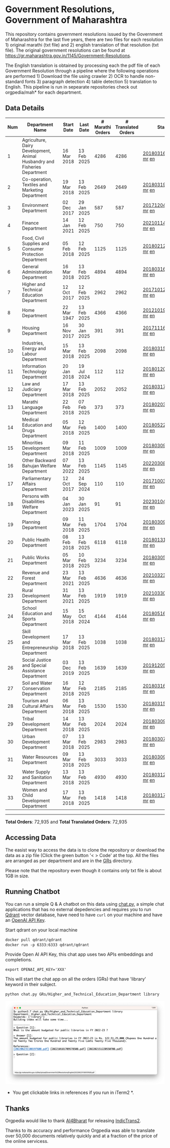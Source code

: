 # Government Resolutions, Government of Maharashtra

This repository contains government resolutions issued by the Government of Maharashtra for the last five years, there are two files for each resolution 1) original marathi (txt file) and 2) english translation of that resolution (txt file). The original government resolutions can be found at https://gr.maharashtra.gov.in/1145/Government-Resolutions.

The English translation is obtained by processing each the pdf file of each Government Resolution through a pipeline where the following operations are performed 1) Download the file using crawler 2) OCR to handle non-standard fonts 3) paragraph detection 4) table  detection 5) translation to English. This pipeline is run in sepearate repositories check out orgpedia/mah* for each department.


## Data Details

| Num | Department Name | Start Date | Last Date | # Marathi Orders | # Translated Orders | Starting Order | Last Order |
| --- | --------------- | ---------- | --------- | ---------------- | ------------------- | -------------- | ---------- |
| 1 | Agriculture, Dairy Development, Animal Husbandry and Fisheries Department | 16 Mar 2018 | 13 Feb 2025 | 4286 | 4286 | [201803161624182101.pdf](https://gr.maharashtra.gov.in/Site/Upload/Government%20Resolutions/English/201803161624182101.pdf) [mr](GRs/Agriculture,_Dairy_Development,_Animal_Husbandry_and_Fisheries_Department/201803161624182101.pdf.mr.txt) [en](GRs/Agriculture,_Dairy_Development,_Animal_Husbandry_and_Fisheries_Department/201803161624182101.pdf.en.txt) | [202502131604429901.pdf](https://gr.maharashtra.gov.in/Site/Upload/Government%20Resolutions/English/202502131604429901.pdf) [mr](GRs/Agriculture,_Dairy_Development,_Animal_Husbandry_and_Fisheries_Department/202502131604429901.pdf.mr.txt) [en](GRs/Agriculture,_Dairy_Development,_Animal_Husbandry_and_Fisheries_Department/202502131604429901.pdf.en.txt) |
| 2 | Co-operation, Textiles and Marketing Department | 19 Mar 2018 | 13 Feb 2025 | 2649 | 2649 | [201803191257576702.pdf](https://gr.maharashtra.gov.in/Site/Upload/Government%20Resolutions/English/201803191257576702.pdf) [mr](GRs/Co-operation,_Textiles_and_Marketing_Department/201803191257576702.pdf.mr.txt) [en](GRs/Co-operation,_Textiles_and_Marketing_Department/201803191257576702.pdf.en.txt) | [202502131717169902.pdf](https://gr.maharashtra.gov.in/Site/Upload/Government%20Resolutions/English/202502131717169902.pdf) [mr](GRs/Co-operation,_Textiles_and_Marketing_Department/202502131717169902.pdf.mr.txt) [en](GRs/Co-operation,_Textiles_and_Marketing_Department/202502131717169902.pdf.en.txt) |
| 3 | Environment Department | 02 Dec 2017 | 29 Jan 2025 | 587 | 587 | [201712041147216904.pdf](https://gr.maharashtra.gov.in/Site/Upload/Government%20Resolutions/English/201712041147216904.pdf) [mr](GRs/Environment_Department/201712041147216904.pdf.mr.txt) [en](GRs/Environment_Department/201712041147216904.pdf.en.txt) | [202501291632499904.pdf](https://gr.maharashtra.gov.in/Site/Upload/Government%20Resolutions/English/202501291632499904.pdf) [mr](GRs/Environment_Department/202501291632499904.pdf.mr.txt) [en](GRs/Environment_Department/202501291632499904.pdf.en.txt) |
| 4 | Finance Department | 14 Jan 2021 | 12 Feb 2025 | 750 | 750 | [202101141237329905.pdf](https://gr.maharashtra.gov.in/Site/Upload/Government%20Resolutions/English/202101141237329905.pdf) [mr](GRs/Finance_Department/202101141237329905.pdf.mr.txt) [en](GRs/Finance_Department/202101141237329905.pdf.en.txt) | [202502121218400505.pdf](https://gr.maharashtra.gov.in/Site/Upload/Government%20Resolutions/English/202502121218400505.pdf) [mr](GRs/Finance_Department/202502121218400505.pdf.mr.txt) [en](GRs/Finance_Department/202502121218400505.pdf.en.txt) |
| 5 | Food, Civil Supplies and Consumer Protection Department | 05 Feb 2018 | 12 Feb 2025 | 1125 | 1125 | [201802121244545806.pdf](https://gr.maharashtra.gov.in/Site/Upload/Government%20Resolutions/English/201802121244545806.pdf) [mr](GRs/Food,_Civil_Supplies_and_Consumer_Protection_Department/201802121244545806.pdf.mr.txt) [en](GRs/Food,_Civil_Supplies_and_Consumer_Protection_Department/201802121244545806.pdf.en.txt) | [202502121818403106.pdf](https://gr.maharashtra.gov.in/Site/Upload/Government%20Resolutions/English/202502121818403106.pdf) [mr](GRs/Food,_Civil_Supplies_and_Consumer_Protection_Department/202502121818403106.pdf.mr.txt) [en](GRs/Food,_Civil_Supplies_and_Consumer_Protection_Department/202502121818403106.pdf.en.txt) |
| 6 | General Administration Department | 16 Mar 2018 | 13 Feb 2025 | 4894 | 4894 | [201803161224022707.pdf](https://gr.maharashtra.gov.in/Site/Upload/Government%20Resolutions/English/201803161224022707.pdf) [mr](GRs/General_Administration_Department/201803161224022707.pdf.mr.txt) [en](GRs/General_Administration_Department/201803161224022707.pdf.en.txt) | [202502131746052807.pdf](https://gr.maharashtra.gov.in/Site/Upload/Government%20Resolutions/English/202502131746052807.pdf) [mr](GRs/General_Administration_Department/202502131746052807.pdf.mr.txt) [en](GRs/General_Administration_Department/202502131746052807.pdf.en.txt) |
| 7 | Higher and Technical Education Department | 12 Oct 2017 | 12 Feb 2025 | 2962 | 2962 | [201710121514029708.pdf](https://gr.maharashtra.gov.in/Site/Upload/Government%20Resolutions/English/201710121514029708.pdf) [mr](GRs/Higher_and_Technical_Education_Department/201710121514029708.pdf.mr.txt) [en](GRs/Higher_and_Technical_Education_Department/201710121514029708.pdf.en.txt) | [202502121826250508.pdf](https://gr.maharashtra.gov.in/Site/Upload/Government%20Resolutions/English/202502121826250508.pdf) [mr](GRs/Higher_and_Technical_Education_Department/202502121826250508.pdf.mr.txt) [en](GRs/Higher_and_Technical_Education_Department/202502121826250508.pdf.en.txt) |
| 8 | Home Department | 22 Mar 1947 | 13 Feb 2025 | 4366 | 4366 | [201210191648552129.pdf](https://gr.maharashtra.gov.in/Site/Upload/Government%20Resolutions/English/201210191648552129.pdf) [mr](GRs/Home_Department/201210191648552129.pdf.mr.txt) [en](GRs/Home_Department/201210191648552129.pdf.en.txt) | [202502131740586129.pdf](https://gr.maharashtra.gov.in/Site/Upload/Government%20Resolutions/English/202502131740586129.pdf) [mr](GRs/Home_Department/202502131740586129.pdf.mr.txt) [en](GRs/Home_Department/202502131740586129.pdf.en.txt) |
| 9 | Housing Department | 16 Nov 2017 | 30 Jan 2025 | 391 | 391 | [201711161447076609.pdf](https://gr.maharashtra.gov.in/Site/Upload/Government%20Resolutions/English/201711161447076609.pdf) [mr](GRs/Housing_Department/201711161447076609.pdf.mr.txt) [en](GRs/Housing_Department/201711161447076609.pdf.en.txt) | [202501301452001209.pdf](https://gr.maharashtra.gov.in/Site/Upload/Government%20Resolutions/English/202501301452001209.pdf) [mr](GRs/Housing_Department/202501301452001209.pdf.mr.txt) [en](GRs/Housing_Department/202501301452001209.pdf.en.txt) |
| 10 | Industries, Energy and Labour Department | 15 Mar 2018 | 13 Feb 2025 | 2098 | 2098 | [201803151204055010.pdf](https://gr.maharashtra.gov.in/Site/Upload/Government%20Resolutions/English/201803151204055010.pdf) [mr](GRs/Industries,_Energy_and_Labour_Department/201803151204055010.pdf.mr.txt) [en](GRs/Industries,_Energy_and_Labour_Department/201803151204055010.pdf.en.txt) | [202502131821069610.pdf](https://gr.maharashtra.gov.in/Site/Upload/Government%20Resolutions/English/202502131821069610.pdf) [mr](GRs/Industries,_Energy_and_Labour_Department/202502131821069610.pdf.mr.txt) [en](GRs/Industries,_Energy_and_Labour_Department/202502131821069610.pdf.en.txt) |
| 11 | Information Technology Department | 20 Jan 2018 | 19 Jul 2024 | 112 | 112 | [201801201843024511.pdf](https://gr.maharashtra.gov.in/Site/Upload/Government%20Resolutions/English/201801201843024511.pdf) [mr](GRs/Information_Technology_Department/201801201843024511.pdf.mr.txt) [en](GRs/Information_Technology_Department/201801201843024511.pdf.en.txt) | [202407191742379111.pdf](https://gr.maharashtra.gov.in/Site/Upload/Government%20Resolutions/English/202407191742379111.pdf) [mr](GRs/Information_Technology_Department/202407191742379111.pdf.mr.txt) [en](GRs/Information_Technology_Department/202407191742379111.pdf.en.txt) |
| 12 | Law and Judiciary Department | 17 Mar 2018 | 13 Feb 2025 | 2052 | 2052 | [201803171129290212.pdf](https://gr.maharashtra.gov.in/Site/Upload/Government%20Resolutions/English/201803171129290212.pdf) [mr](GRs/Law_and_Judiciary_Department/201803171129290212.pdf.mr.txt) [en](GRs/Law_and_Judiciary_Department/201803171129290212.pdf.en.txt) | [202502131724147512.pdf](https://gr.maharashtra.gov.in/Site/Upload/Government%20Resolutions/English/202502131724147512.pdf) [mr](GRs/Law_and_Judiciary_Department/202502131724147512.pdf.mr.txt) [en](GRs/Law_and_Judiciary_Department/202502131724147512.pdf.en.txt) |
| 13 | Marathi Language Department | 22 Feb 2018 | 07 Feb 2025 | 373 | 373 | [201802031549154233.pdf](https://gr.maharashtra.gov.in/Site/Upload/Government%20Resolutions/English/201802031549154233.pdf) [mr](GRs/Marathi_Language_Department/201802031549154233.pdf.mr.txt) [en](GRs/Marathi_Language_Department/201802031549154233.pdf.en.txt) | [202502072006559433.pdf](https://gr.maharashtra.gov.in/Site/Upload/Government%20Resolutions/English/202502072006559433.pdf) [mr](GRs/Marathi_Language_Department/202502072006559433.pdf.mr.txt) [en](GRs/Marathi_Language_Department/202502072006559433.pdf.en.txt) |
| 14 | Medical Education and Drugs Department | 05 Mar 2018 | 12 Feb 2025 | 1400 | 1400 | [201805221424292513.pdf](https://gr.maharashtra.gov.in/Site/Upload/Government%20Resolutions/English/201805221424292513.pdf) [mr](GRs/Medical_Education_and_Drugs_Department/201805221424292513.pdf.mr.txt) [en](GRs/Medical_Education_and_Drugs_Department/201805221424292513.pdf.en.txt) | [202502121624319313.pdf](https://gr.maharashtra.gov.in/Site/Upload/Government%20Resolutions/English/202502121624319313.pdf) [mr](GRs/Medical_Education_and_Drugs_Department/202502121624319313.pdf.mr.txt) [en](GRs/Medical_Education_and_Drugs_Department/202502121624319313.pdf.en.txt) |
| 15 | Minorities Development Department | 09 Mar 2018 | 11 Feb 2025 | 1009 | 1009 | [201803091218355314.pdf](https://gr.maharashtra.gov.in/Site/Upload/Government%20Resolutions/English/201803091218355314.pdf) [mr](GRs/Minorities_Development_Department/201803091218355314.pdf.mr.txt) [en](GRs/Minorities_Development_Department/201803091218355314.pdf.en.txt) | [202502111546338714.pdf](https://gr.maharashtra.gov.in/Site/Upload/Government%20Resolutions/English/202502111546338714.pdf) [mr](GRs/Minorities_Development_Department/202502111546338714.pdf.mr.txt) [en](GRs/Minorities_Development_Department/202502111546338714.pdf.en.txt) |
| 16 | Other Backward Bahujan Welfare Department | 07 Mar 2022 | 13 Feb 2025 | 1145 | 1145 | [202203081752439334.pdf](https://gr.maharashtra.gov.in/Site/Upload/Government%20Resolutions/English/202203081752439334.pdf) [mr](GRs/Other_Backward_Bahujan_Welfare_Department/202203081752439334.pdf.mr.txt) [en](GRs/Other_Backward_Bahujan_Welfare_Department/202203081752439334.pdf.en.txt) | [202502131338471434.pdf](https://gr.maharashtra.gov.in/Site/Upload/Government%20Resolutions/English/202502131338471434.pdf) [mr](GRs/Other_Backward_Bahujan_Welfare_Department/202502131338471434.pdf.mr.txt) [en](GRs/Other_Backward_Bahujan_Welfare_Department/202502131338471434.pdf.en.txt) |
| 17 | Parliamentary Affairs Department | 12 Oct 2017 | 24 Sep 2024 | 110 | 110 | [201710031642378615.pdf](https://gr.maharashtra.gov.in/Site/Upload/Government%20Resolutions/English/201710031642378615.pdf) [mr](GRs/Parliamentary_Affairs_Department/201710031642378615.pdf.mr.txt) [en](GRs/Parliamentary_Affairs_Department/201710031642378615.pdf.en.txt) | [202409241152433515.pdf](https://gr.maharashtra.gov.in/Site/Upload/Government%20Resolutions/English/202409241152433515.pdf) [mr](GRs/Parliamentary_Affairs_Department/202409241152433515.pdf.mr.txt) [en](GRs/Parliamentary_Affairs_Department/202409241152433515.pdf.en.txt) |
| 18 | Persons with Disabilities Welfare Department | 04 Jan 2023 | 30 Jan 2025 | 91 | 91 | [202301041906309635.pdf](https://gr.maharashtra.gov.in/Site/Upload/Government%20Resolutions/English/202301041906309635.pdf) [mr](GRs/Persons_with_Disabilities_Welfare_Department/202301041906309635.pdf.mr.txt) [en](GRs/Persons_with_Disabilities_Welfare_Department/202301041906309635.pdf.en.txt) | [202501301714002335.pdf](https://gr.maharashtra.gov.in/Site/Upload/Government%20Resolutions/English/202501301714002335.pdf) [mr](GRs/Persons_with_Disabilities_Welfare_Department/202501301714002335.pdf.mr.txt) [en](GRs/Persons_with_Disabilities_Welfare_Department/202501301714002335.pdf.en.txt) |
| 19 | Planning Department | 09 Mar 2018 | 11 Feb 2025 | 1704 | 1704 | [201803091441032716.pdf](https://gr.maharashtra.gov.in/Site/Upload/Government%20Resolutions/English/201803091441032716.pdf) [mr](GRs/Planning_Department/201803091441032716.pdf.mr.txt) [en](GRs/Planning_Department/201803091441032716.pdf.en.txt) | [202502111609457616.pdf](https://gr.maharashtra.gov.in/Site/Upload/Government%20Resolutions/English/202502111609457616.pdf) [mr](GRs/Planning_Department/202502111609457616.pdf.mr.txt) [en](GRs/Planning_Department/202502111609457616.pdf.en.txt) |
| 20 | Public Health Department | 08 Feb 2018 | 13 Feb 2025 | 6118 | 6118 | [201801311722275417.pdf](https://gr.maharashtra.gov.in/Site/Upload/Government%20Resolutions/English/201801311722275417.pdf) [mr](GRs/Public_Health_Department/201801311722275417.pdf.mr.txt) [en](GRs/Public_Health_Department/201801311722275417.pdf.en.txt) | [202502131804422317.pdf](https://gr.maharashtra.gov.in/Site/Upload/Government%20Resolutions/English/202502131804422317.pdf) [mr](GRs/Public_Health_Department/202502131804422317.pdf.mr.txt) [en](GRs/Public_Health_Department/202502131804422317.pdf.en.txt) |
| 21 | Public Works Department | 05 Mar 2018 | 10 Feb 2025 | 3234 | 3234 | [201803051515468118.pdf](https://gr.maharashtra.gov.in/Site/Upload/Government%20Resolutions/English/201803051515468118.pdf) [mr](GRs/Public_Works_Department/201803051515468118.pdf.mr.txt) [en](GRs/Public_Works_Department/201803051515468118.pdf.en.txt) | [202502101211543318.pdf](https://gr.maharashtra.gov.in/Site/Upload/Government%20Resolutions/English/202502101211543318.pdf) [mr](GRs/Public_Works_Department/202502101211543318.pdf.mr.txt) [en](GRs/Public_Works_Department/202502101211543318.pdf.en.txt) |
| 22 | Revenue and Forest Department | 23 Mar 2021 | 13 Feb 2025 | 4636 | 4636 | [202103231328393119.pdf](https://gr.maharashtra.gov.in/Site/Upload/Government%20Resolutions/English/202103231328393119.pdf) [mr](GRs/Revenue_and_Forest_Department/202103231328393119.pdf.mr.txt) [en](GRs/Revenue_and_Forest_Department/202103231328393119.pdf.en.txt) | [202502131616107119.pdf](https://gr.maharashtra.gov.in/Site/Upload/Government%20Resolutions/English/202502131616107119.pdf) [mr](GRs/Revenue_and_Forest_Department/202502131616107119.pdf.mr.txt) [en](GRs/Revenue_and_Forest_Department/202502131616107119.pdf.en.txt) |
| 23 | Rural Development Department | 31 Mar 2021 | 13 Feb 2025 | 1919 | 1919 | [202103301021181120.pdf](https://gr.maharashtra.gov.in/Site/Upload/Government%20Resolutions/English/202103301021181120.pdf) [mr](GRs/Rural_Development_Department/202103301021181120.pdf.mr.txt) [en](GRs/Rural_Development_Department/202103301021181120.pdf.en.txt) | [202502131540286520.pdf](https://gr.maharashtra.gov.in/Site/Upload/Government%20Resolutions/English/202502131540286520.pdf) [mr](GRs/Rural_Development_Department/202502131540286520.pdf.mr.txt) [en](GRs/Rural_Development_Department/202502131540286520.pdf.en.txt) |
| 24 | School Education and Sports Department | 15 May 2018 | 15 Oct 2024 | 4144 | 4144 | [201805161114241221.pdf](https://gr.maharashtra.gov.in/Site/Upload/Government%20Resolutions/English/201805161114241221.pdf) [mr](GRs/School_Education_and_Sports_Department/201805161114241221.pdf.mr.txt) [en](GRs/School_Education_and_Sports_Department/201805161114241221.pdf.en.txt) | [202410152127537021.pdf](https://gr.maharashtra.gov.in/Site/Upload/Government%20Resolutions/English/202410152127537021.pdf) [mr](GRs/School_Education_and_Sports_Department/202410152127537021.pdf.mr.txt) [en](GRs/School_Education_and_Sports_Department/202410152127537021.pdf.en.txt) |
| 25 | Skill Development and Entrepreneurship Department | 17 Mar 2018 | 13 Feb 2025 | 1038 | 1038 | [201803171322099003.pdf](https://gr.maharashtra.gov.in/Site/Upload/Government%20Resolutions/English/201803171322099003.pdf) [mr](GRs/Skill_Development_and_Entrepreneurship_Department/201803171322099003.pdf.mr.txt) [en](GRs/Skill_Development_and_Entrepreneurship_Department/201803171322099003.pdf.en.txt) | [202502131738125403.pdf](https://gr.maharashtra.gov.in/Site/Upload/Government%20Resolutions/English/202502131738125403.pdf) [mr](GRs/Skill_Development_and_Entrepreneurship_Department/202502131738125403.pdf.mr.txt) [en](GRs/Skill_Development_and_Entrepreneurship_Department/202502131738125403.pdf.en.txt) |
| 26 | Social Justice and Special Assistance Department | 03 Dec 2019 | 13 Feb 2025 | 1639 | 1639 | [201912051107011622.pdf](https://gr.maharashtra.gov.in/Site/Upload/Government%20Resolutions/English/201912051107011622.pdf) [mr](GRs/Social_Justice_and_Special_Assistance_Department/201912051107011622.pdf.mr.txt) [en](GRs/Social_Justice_and_Special_Assistance_Department/201912051107011622.pdf.en.txt) | [202502131741554722.pdf](https://gr.maharashtra.gov.in/Site/Upload/Government%20Resolutions/English/202502131741554722.pdf) [mr](GRs/Social_Justice_and_Special_Assistance_Department/202502131741554722.pdf.mr.txt) [en](GRs/Social_Justice_and_Special_Assistance_Department/202502131741554722.pdf.en.txt) |
| 27 | Soil and Water Conservation Department | 16 Mar 2018 | 12 Feb 2025 | 2185 | 2185 | [201803161247582426.pdf](https://gr.maharashtra.gov.in/Site/Upload/Government%20Resolutions/English/201803161247582426.pdf) [mr](GRs/Soil_and_Water_Conservation_Department/201803161247582426.pdf.mr.txt) [en](GRs/Soil_and_Water_Conservation_Department/201803161247582426.pdf.en.txt) | [202502121821402926.pdf](https://gr.maharashtra.gov.in/Site/Upload/Government%20Resolutions/English/202502121821402926.pdf) [mr](GRs/Soil_and_Water_Conservation_Department/202502121821402926.pdf.mr.txt) [en](GRs/Soil_and_Water_Conservation_Department/202502121821402926.pdf.en.txt) |
| 28 | Tourism and Cultural Affairs Department | 06 Mar 2018 | 13 Feb 2025 | 1530 | 1530 | [201803151055091823.pdf](https://gr.maharashtra.gov.in/Site/Upload/Government%20Resolutions/English/201803151055091823.pdf) [mr](GRs/Tourism_and_Cultural_Affairs_Department/201803151055091823.pdf.mr.txt) [en](GRs/Tourism_and_Cultural_Affairs_Department/201803151055091823.pdf.en.txt) | [202502131755027523.pdf](https://gr.maharashtra.gov.in/Site/Upload/Government%20Resolutions/English/202502131755027523.pdf) [mr](GRs/Tourism_and_Cultural_Affairs_Department/202502131755027523.pdf.mr.txt) [en](GRs/Tourism_and_Cultural_Affairs_Department/202502131755027523.pdf.en.txt) |
| 29 | Tribal Development Department | 14 Mar 2018 | 13 Feb 2025 | 2024 | 2024 | [201803091105184924.pdf](https://gr.maharashtra.gov.in/Site/Upload/Government%20Resolutions/English/201803091105184924.pdf) [mr](GRs/Tribal_Development_Department/201803091105184924.pdf.mr.txt) [en](GRs/Tribal_Development_Department/201803091105184924.pdf.en.txt) | [202502131832385324.pdf](https://gr.maharashtra.gov.in/Site/Upload/Government%20Resolutions/English/202502131832385324.pdf) [mr](GRs/Tribal_Development_Department/202502131832385324.pdf.mr.txt) [en](GRs/Tribal_Development_Department/202502131832385324.pdf.en.txt) |
| 30 | Urban Development Department | 07 Mar 2018 | 13 Feb 2025 | 2983 | 2983 | [201803071203178325.pdf](https://gr.maharashtra.gov.in/Site/Upload/Government%20Resolutions/English/201803071203178325.pdf) [mr](GRs/Urban_Development_Department/201803071203178325.pdf.mr.txt) [en](GRs/Urban_Development_Department/201803071203178325.pdf.en.txt) | [202502131659045225.pdf](https://gr.maharashtra.gov.in/Site/Upload/Government%20Resolutions/English/202502131659045225.pdf) [mr](GRs/Urban_Development_Department/202502131659045225.pdf.mr.txt) [en](GRs/Urban_Development_Department/202502131659045225.pdf.en.txt) |
| 31 | Water Resources Department | 09 Mar 2018 | 13 Feb 2025 | 3033 | 3033 | [201803091034435527.pdf](https://gr.maharashtra.gov.in/Site/Upload/Government%20Resolutions/English/201803091034435527.pdf) [mr](GRs/Water_Resources_Department/201803091034435527.pdf.mr.txt) [en](GRs/Water_Resources_Department/201803091034435527.pdf.en.txt) | [202502131439436727.pdf](https://gr.maharashtra.gov.in/Site/Upload/Government%20Resolutions/English/202502131439436727.pdf) [mr](GRs/Water_Resources_Department/202502131439436727.pdf.mr.txt) [en](GRs/Water_Resources_Department/202502131439436727.pdf.en.txt) |
| 32 | Water Supply and Sanitation Department | 13 Mar 2018 | 13 Feb 2025 | 4930 | 4930 | [201803121414108428.pdf](https://gr.maharashtra.gov.in/Site/Upload/Government%20Resolutions/English/201803121414108428.pdf) [mr](GRs/Water_Supply_and_Sanitation_Department/201803121414108428.pdf.mr.txt) [en](GRs/Water_Supply_and_Sanitation_Department/201803121414108428.pdf.en.txt) | [202502131627103928.pdf](https://gr.maharashtra.gov.in/Site/Upload/Government%20Resolutions/English/202502131627103928.pdf) [mr](GRs/Water_Supply_and_Sanitation_Department/202502131627103928.pdf.mr.txt) [en](GRs/Water_Supply_and_Sanitation_Department/202502131627103928.pdf.en.txt) |
| 33 | Women and Child Development Department | 17 Mar 2018 | 13 Feb 2025 | 1418 | 1418 | [201803171539444330.pdf](https://gr.maharashtra.gov.in/Site/Upload/Government%20Resolutions/English/201803171539444330.pdf) [mr](GRs/Women_and_Child_Development_Department/201803171539444330.pdf.mr.txt) [en](GRs/Women_and_Child_Development_Department/201803171539444330.pdf.en.txt) | [202502131501360030.pdf](https://gr.maharashtra.gov.in/Site/Upload/Government%20Resolutions/English/202502131501360030.pdf) [mr](GRs/Women_and_Child_Development_Department/202502131501360030.pdf.mr.txt) [en](GRs/Women_and_Child_Development_Department/202502131501360030.pdf.en.txt) |
----------------------------------------------------------------------------------------------------

**Total Orders**: 72,935 and **Total Translated Orders**: 72,935
## Accessing Data

The easist way to access the data is to clone the repository or download the data as a zip file (Click the green button '< > Code' at the top. All the files are arranged as per department and are in the [GRs](GRs) directory.

Please note that the repository even though it contains only txt file is about 1GB in size.

## Running Chatbot

You can run a simple Q & A chatbot on this data using [chat.py](chat.py), a simple chat applications that has no external depedencies and requires you to run [Qdrant](https://qdrant.tech/) vector database, have need to have `curl` on your machine and have an [OpenAI API Key](https://help.openai.com/en/articles/4936850-where-do-i-find-my-secret-api-key).

Start qdrant on your local machine
```shell
docker pull qdrant/qdrant
docker run -p 6333:6333 qdrant/qdrant
```

Provide Open AI API Key, this chat app uses two APIs embeddings and completions.
```shell
export OPENAI_API_KEY='XXX'
```

This will start the chat app on all the orders (GRs) that have 'library' keyword in their subject.

```shell
python chat.py GRs/Higher_and_Technical_Education_Department library
```

![screenshot of running chat.py](screenshot.png)

* You get clickable links in references if you run in iTerm2 *.

## Thanks

Orgpedia would like to thank [AI4Bharat](https://ai4bharat.iitm.ac.in/) for releasing [IndicTrans2](https://github.com/AI4Bharat/IndicTrans2).

Thanks to its accuracy and performance Orgpedia was able to translate over 50,000 documents relatively quickly and at a fraction of the price of the online servicess.

